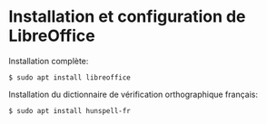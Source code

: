 # Installation et configuration de LibreOffice

Installation complète:

	$ sudo apt install libreoffice

Installation du dictionnaire de vérification orthographique français:

	$ sudo apt install hunspell-fr



